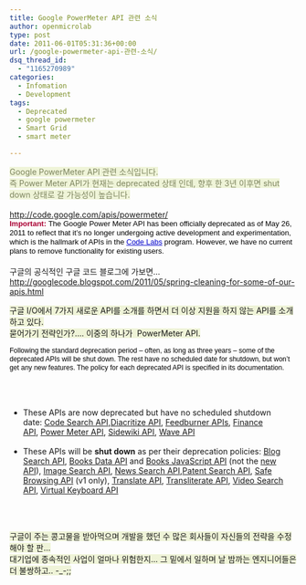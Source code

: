 ```yaml
---
title: Google PowerMeter API 관련 소식
author: openmicrolab
type: post
date: 2011-06-01T05:31:36+00:00
url: /google-powermeter-api-관련-소식/
dsq_thread_id:
  - "1165270989"
categories:
  - Infomation
  - Development
tags:
  - Deprecated
  - google powermeter
  - Smart Grid
  - smart meter

---
```

<FONT style="BACKGROUND-COLOR: #eff4d8" color=#7e8560>Google PowerMeter API 관련 소식입니다.  
즉 Power Meter API가 현재는 deprecated 상태 인데, 향후 한 3년 이후면 shut down 상태로 갈 가능성이 높습니다.  
</FONT>&nbsp;  
<http://code.google.com/apis/powermeter/>  
<SPAN style="WIDOWS: 2; TEXT-TRANSFORM: none; TEXT-INDENT: 0px; BORDER-COLLAPSE: separate; FONT: medium Gulim; WHITE-SPACE: normal; ORPHANS: 2; LETTER-SPACING: normal; COLOR: rgb(0,0,0); WORD-SPACING: 0px; -webkit-border-horizontal-spacing: 0px; -webkit-border-vertical-spacing: 0px; -webkit-text-decorations-in-effect: none; -webkit-text-size-adjust: auto; -webkit-text-stroke-width: 0px" class=Apple-style-span><SPAN style="LINE-HEIGHT: 16px; FONT-FAMILY: Helvetica, Arial, sans-serif; FONT-SIZE: small" class=Apple-style-span><B style="COLOR: rgb(170,0,51); FONT-WEIGHT: bold">Important:</B><SPAN class=Apple-converted-space>&nbsp;</SPAN>The Google Power Meter API has been officially deprecated as of May 26, 2011 to reflect that it&#8217;s no longer undergoing active development and experimentation, which is the hallmark of APIs in the<SPAN class=Apple-converted-space>&nbsp;</SPAN><A style="COLOR: rgb(0,0,204)" href="http://code.google.com/labs">Code Labs</A><SPAN class=Apple-converted-space>&nbsp;</SPAN>program. However, we have no current plans to remove functionality for existing users.</SPAN></SPAN>  
&nbsp;  
구글의 공식적인 구글 코드 블로그에 가보면&#8230;  
<http://googlecode.blogspot.com/2011/05/spring-cleaning-for-some-of-our-apis.html>

<FONT style="BACKGROUND-COLOR: #eff4d8">구글 I/O에서 7가지 새로운 API를 소개를 하면서 더 이상 지원을 하지 않는 API를 소개하고 있다.<br /> 묻어가기 전략인가?&#8230;. 이중의 하나가&nbsp; PowerMeter API.</p> 

<p>
  </FONT><SPAN style="WIDOWS: 2; TEXT-TRANSFORM: none; TEXT-INDENT: 0px; BORDER-COLLAPSE: separate; FONT: medium Gulim; WHITE-SPACE: normal; ORPHANS: 2; LETTER-SPACING: normal; COLOR: rgb(0,0,0); WORD-SPACING: 0px; -webkit-border-horizontal-spacing: 0px; -webkit-border-vertical-spacing: 0px; -webkit-text-decorations-in-effect: none; -webkit-text-size-adjust: auto; -webkit-text-stroke-width: 0px" class=Apple-style-span><SPAN style="LINE-HEIGHT: 15px; FONT-FAMILY: Arial, Helvetica, sans-serif; FONT-SIZE: 12px" class=Apple-style-span>Following the standard deprecation period – often, as long as three years – some of the deprecated APIs will be shut down. The rest have no scheduled date for shutdown, but won’t get any new features. The policy for each deprecated API is specified in its documentation.<SPAN class=Apple-converted-space>&nbsp;</SPAN><br />
</P>

<br /> 

<UL>
  <br /> 
  
  <LI>
    These APIs are now deprecated but have no scheduled shutdown date:<SPAN class=Apple-converted-space>&nbsp;</SPAN><A href="http://code.google.com/apis/codesearch/">Code Search API</A>,<A href="http://code.google.com/apis/language/diacritize/overview.html">Diacritize API</A>,<SPAN class=Apple-converted-space>&nbsp;</SPAN><A href="http://code.google.com/apis/feedburner/">Feedburner APIs</A>,<SPAN class=Apple-converted-space>&nbsp;</SPAN><A href="http://code.google.com/apis/finance/">Finance API</A>,<SPAN class=Apple-converted-space>&nbsp;</SPAN><A href="http://code.google.com/apis/powermeter/">Power Meter API</A>,<SPAN class=Apple-converted-space>&nbsp;</SPAN><A href="http://code.google.com/apis/sidewiki/">Sidewiki API</A>,<SPAN class=Apple-converted-space>&nbsp;</SPAN><A href="http://code.google.com/apis/wave/">Wave API</A>
  </LI>
  <br /> 
  
  <LI>
    These APIs will be<SPAN class=Apple-converted-space>&nbsp;</SPAN><B>shut down</B><SPAN class=Apple-converted-space>&nbsp;</SPAN>as per their deprecation policies:<SPAN class=Apple-converted-space>&nbsp;</SPAN><A href="http://code.google.com/apis/blogsearch/">Blog Search API</A>,<SPAN class=Apple-converted-space>&nbsp;</SPAN><A href="http://code.google.com/apis/books/docs/gdata/developers_guide_protocol.html">Books Data API</A><SPAN class=Apple-converted-space>&nbsp;</SPAN>and<SPAN class=Apple-converted-space>&nbsp;</SPAN><A href="http://code.google.com/apis/books/docs/js/devguide.html">Books JavaScript API</A><SPAN class=Apple-converted-space>&nbsp;</SPAN>(not the<SPAN class=Apple-converted-space>&nbsp;</SPAN><A href="http://code.google.com/apis/books/docs/getting-started.html">new API</A>),<SPAN class=Apple-converted-space>&nbsp;</SPAN><A href="http://code.google.com/apis/imagesearch/">Image Search API</A>,<SPAN class=Apple-converted-space>&nbsp;</SPAN><A href="http://code.google.com/apis/newssearch/">News Search API</A>,<A href="http://code.google.com/apis/patentsearch/">Patent Search API</A>,<SPAN class=Apple-converted-space>&nbsp;</SPAN><A href="http://code.google.com/apis/safebrowsing/developers_guide.html">Safe Browsing API</A><SPAN class=Apple-converted-space>&nbsp;</SPAN>(v1 only),<SPAN class=Apple-converted-space>&nbsp;</SPAN><A href="http://code.google.com/apis/language/translate/overview.html">Translate API</A>,<SPAN class=Apple-converted-space>&nbsp;</SPAN><A href="http://code.google.com/apis/language/transliterate/overview.html">Transliterate API</A>,<SPAN class=Apple-converted-space>&nbsp;</SPAN><A href="http://code.google.com/apis/videosearch/">Video Search API</A>,<SPAN class=Apple-converted-space>&nbsp;</SPAN><A href="http://code.google.com/apis/language/virtualkeyboard/overview.html">Virtual Keyboard API</A>
  </LI>
</UL>

<br /> 

<P>
  </SPAN></SPAN><br /> <FONT style="BACKGROUND-COLOR: #eff4d8">구글이 주는 콩고물을 받아먹으며 개발을 했던 수 많은 회사들이 자신들의 전략을 수정해야 할 판&#8230;<br /> 대기업에 종속적인 사업이 얼마나 위험한지&#8230; 그 밑에서 일하며&nbsp;날 밤까는 엔지니어들은 더 불쌍하고.. -_-;;<br /> </FONT>
</P></p>